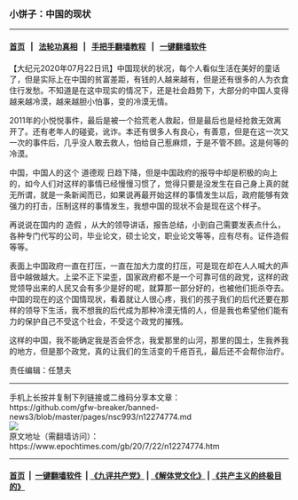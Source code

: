 ### 小饼子：中国的现状
------------------------

#### [首页](https://github.com/gfw-breaker/banned-news3/blob/master/README.md) &nbsp;&nbsp;|&nbsp;&nbsp; [法轮功真相](https://github.com/begood0513/basic/blob/master/README.md)  &nbsp;&nbsp;|&nbsp;&nbsp; [手把手翻墙教程](https://github.com/gfw-breaker/guides/wiki)  &nbsp;&nbsp;|&nbsp;&nbsp; [一键翻墙软件](https://github.com/gfw-breaker/nogfw/blob/master/README.md)  



<div><p>
 【大纪元2020年07月22日讯】中国现状的状况，每个人看似生活在美好的童话了，但是实际上在中国的贫富差距，有钱的人越来越有，但是还有很多的人为衣食住行发愁。不知道是在这中现实的情况下，还是社会趋势下，大部分的中国人变得越来越冷漠，越来越胆小怕事，变的冷漠无情。
</p>
<p>
 2011年的小悦悦事件，最后是被一个拾荒老人救起，但是最后也是经抢救无效离开了。还有老年人的碰瓷，讹诈。本还有很多人有良心，有善意，但是在这一次又一次的事件后，几乎没人敢去救人，怕给自己惹麻烦，于是不管不顾。这是何等的冷漠。
</p>
<p>
 中国，中国人的这个
 <ok href="https://www.epochtimes.com/gb/tag/%E9%81%93%E5%BE%B7%E8%A7%82.html">
  道德观
 </ok>
 日趋下降，但是中国政府的报导中却是积极的向上的，如今人们对这样的事情已经慢慢习惯了，觉得只要是没发生在自己身上真的就无所谓，就是一条新闻而已，如果说再最开始这样的事情发生以后，政府能够有效强力的打击，压制这样的事情发生，我想中国的现状不会是现在这个样子。
</p>
<p>
 再说说在国内的
 <ok href="https://www.epochtimes.com/gb/tag/%E9%80%A0%E5%81%87.html">
  造假
 </ok>
 ，从大的领导讲话，报告总结，小到自己需要发表点什么，各种专门代写的公司，毕业论文，硕士论文，职业论文等等，应有尽有。证件造假等等。
</p>
<p>
 表面上中国政府一直在打压，一直在加大力度的打压，可是现在却在人人喊大的声音中越做越大。上梁不正下梁歪，国家政府都不是一个可靠可信的政党，这样的政党领导出来的人民又会有多少是好的呢，就算那一部分好的，也被他们扼杀夺去。中国的现在的这个国情现状，看着就让人很心疼，我们的孩子我们的后代还要在那样的领导下生活，我不想我的后代成为那种冷漠无情的人，但是我也希望他们能有力的保护自己不受这个社会，不受这个政党的摧残。
</p>
<p>
 这样的中国，我不能确定我是否会怀念，我爱那里的山河，那里的国土，生我养我的地方，但是那个政党，真的让我们的生活变的千疮百孔，最后还不会帮你治疗。
</p>
<p>
 责任编辑：任慧夫
</p>
</div>
<hr/>
手机上长按并复制下列链接或二维码分享本文章：<br/>
https://github.com/gfw-breaker/banned-news3/blob/master/pages/nsc993/n12274774.md <br/>
<a href='https://github.com/gfw-breaker/banned-news3/blob/master/pages/nsc993/n12274774.md'><img src='https://github.com/gfw-breaker/banned-news3/blob/master/pages/nsc993/n12274774.md.png'/></a> <br/>
原文地址（需翻墙访问）：https://www.epochtimes.com/gb/20/7/22/n12274774.htm


------------------------
#### [首页](https://github.com/gfw-breaker/banned-news3/blob/master/README.md) &nbsp;|&nbsp; [一键翻墙软件](https://github.com/gfw-breaker/nogfw/blob/master/README.md) &nbsp;| [《九评共产党》](https://github.com/gfw-breaker/9ping.md/blob/master/README.md#九评之一评共产党是什么) | [《解体党文化》](https://github.com/gfw-breaker/jtdwh.md/blob/master/README.md) | [《共产主义的终极目的》](https://github.com/gfw-breaker/gczydzjmd.md/blob/master/README.md)


<img src='http://gfw-breaker.win/banned-news3/pages/nsc993/n12274774.md' width='0px' height='0px'/>